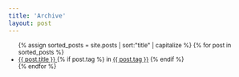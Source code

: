 ```yaml
---
title: 'Archive'
layout: post
---
```


<ul style="font-size:smaller">
    {% assign sorted_posts = site.posts | sort:"title" | capitalize %}
    {% for post in sorted_posts %}
      <li class='mt-4'>
        <a class="is-capitalized" href="{{ post.url }}">{{ post.title }} </a> {% if post.tag %} in <a href="/tags#{{post.tag}}">{{ post.tag }}</a> {% endif %}
      </li>
    {% endfor %}
</ul>

